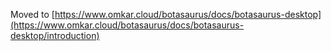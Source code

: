 Moved to [https://www.omkar.cloud/botasaurus/docs/botasaurus-desktop](https://www.omkar.cloud/botasaurus/docs/botasaurus-desktop/introduction)